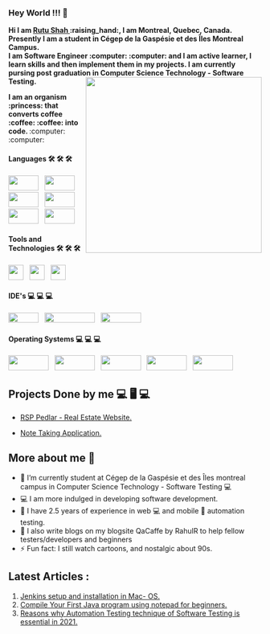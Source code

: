 ### Hey World !!! 👋

     
 <p> <b> Hi I am  <a href = "https://github.com/rutushah" > Rutu Shah </a>  :raising_hand:, I am Montreal, Quebec, Canada. <br> Presently I am a student in Cégep de la Gaspésie et des Îles Montreal Campus.
  <br> I am Software Engineer :computer: :computer: and I am active learner, I learn skills and then implement them in my projects. I am currently pursing post graduation in Computer Science Technology - Software Testing. </b> <img src = "https://user-images.githubusercontent.com/36071899/117544727-56778100-b040-11eb-98f6-7e6b02e22091.gif" align = "right" height = "350" width = "350"> </p>
  
  <p> <b> I am an organism :princess: that converts coffee :coffee: :coffee: into code. </b> :computer: :computer:

#### Languages 🛠 🛠 🛠
<p> <img src = "https://img.shields.io/badge/java-%23ED8B00.svg?style=for-the-badge&logo=java&logoColor=white" height = "30" width = "60"> &nbsp;
<img src = "https://img.shields.io/badge/c++-%2300599C.svg?style=for-the-badge&logo=c%2B%2B&logoColor=white" height = "30" width = "60"> &nbsp;
<img src = "https://img.shields.io/badge/html5-%23E34F26.svg?style=for-the-badge&logo=html5&logoColor=white" height = "30" width = "60"> &nbsp;
<img src = "https://img.shields.io/badge/javascript-%23323330.svg?style=for-the-badge&logo=javascript&logoColor=%23F7DF1E" height = "30" width = "60"> &nbsp;
<img src = "https://img.shields.io/badge/php-%23777BB4.svg?style=for-the-badge&logo=php&logoColor=white" height = "30" width = "60"> &nbsp;
<img src = "https://img.shields.io/badge/css3-%231572B6.svg?style=for-the-badge&logo=css3&logoColor=white" height = "30" width = "60"> </p>

#### Tools and Technologies 🛠 🛠 🛠
<p> <img src = "https://user-images.githubusercontent.com/36071899/117545791-f20af080-b044-11eb-8518-d7fbc92e9201.png" height = "30" width = "30"> &nbsp;
<img src = "https://user-images.githubusercontent.com/36071899/117545817-0c44ce80-b045-11eb-9839-1785618b0323.png" height = "30" width = "30"> &nbsp;
<img src = "https://user-images.githubusercontent.com/36071899/117545852-31394180-b045-11eb-8f42-60a05b75edd0.png" height = "30" width = "30"> </p>

#### IDE's :computer: :computer: :computer:
<p> <img src = "https://user-images.githubusercontent.com/36071899/117546049-12877a80-b046-11eb-93a1-80eca1cde3fd.png" height = "20" width = "60"> &nbsp;
<img src = "https://user-images.githubusercontent.com/36071899/117546210-ed473c00-b046-11eb-87ef-c539c5fac0fe.png" height = "20" width = "100"> &nbsp;
<img src = "https://user-images.githubusercontent.com/36071899/117546775-c9d1c080-b049-11eb-9464-882b1921c347.png" height = "20" width = "80"> &nbsp; 
</p>


#### Operating Systems :computer: :computer: :computer:
<p> <img src = "https://user-images.githubusercontent.com/36071899/117546747-9abb4f00-b049-11eb-96ec-b1dcca4e8ae2.png" height = "30" width = "80"> &nbsp;
 <img src = "https://user-images.githubusercontent.com/36071899/117546752-a3138a00-b049-11eb-801e-016a7399ef1c.png " height = "30" width = "80"> &nbsp;
 <img src = "https://user-images.githubusercontent.com/36071899/117546760-aad32e80-b049-11eb-851b-5381a748d330.png " height = "30" width = "80"> &nbsp;
 <img src = "https://img.shields.io/badge/Ubuntu-E95420?style=for-the-badge&logo=ubuntu&logoColor=white " height = "30" width = "80"> &nbsp;
 <img src = "https://user-images.githubusercontent.com/36071899/117546765-b3c40000-b049-11eb-87e3-69531cc642ab.png " height = "30" width = "80"> &nbsp; </p>

## Projects Done by me 💻 🖥️ 💻
- <p> <a href = "https://github.com/rutushah/RSPPedlar"> RSP Pedlar - Real Estate Website. </a> </p>
- <p> <a href = "https://github.com/rutushah/Note-Taking-App"> Note Taking Application. </a> </p>


## More about me 👧
 
- 🌱 I’m currently student at Cégep de la Gaspésie et des Îles montreal campus in Computer Science Technology - Software Testing :computer:
- 💻 I am more indulged in developing software development.
- 📄 I have 2.5 years of experience in web :computer: and mobile :iphone: automation testing.
- 📝 I also write blogs on my blogsite QaCaffe by RahulR to help fellow testers/developers and beginners 
- ⚡ Fun fact: I still watch cartoons, and nostalgic about 90s.

## Latest Articles : 
1. <a href = "https://medium.com/@rutu.shah/jenkins-installation-in-mac-os-fcb3aeb520b8" > Jenkins setup and installation in Mac- OS.
2. <a href = "https://rutushah105.medium.com/compile-your-first-java-program-using-notepad-for-beginners-d42b5d6d607b">Compile Your First Java program using notepad for beginners.
3. <a href = "https://rutushah105.medium.com/reasons-why-automation-testing-technique-of-software-testing-is-essential-in-2021-5190469ce72c">Reasons why Automation Testing technique of Software Testing is essential in 2021.
   
